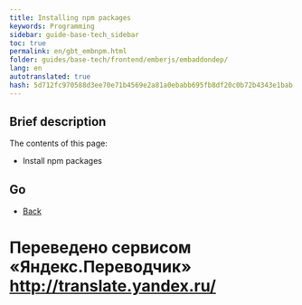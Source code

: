 ```yaml
--- 
title: Installing npm packages 
keywords: Programming 
sidebar: guide-base-tech_sidebar 
toc: true 
permalink: en/gbt_embnpm.html 
folder: guides/base-tech/frontend/emberjs/embaddondep/ 
lang: en 
autotranslated: true 
hash: 5d712fc970588d3ee70e71b4569e2a81a0ebabb695fb8df20c0b72b4343e1bab 
--- 
```


## Brief description 

The contents of this page: 

* Install npm packages 

## Go 

* [Back](gbt_emberjs.html)


 # Переведено сервисом «Яндекс.Переводчик» http://translate.yandex.ru/
